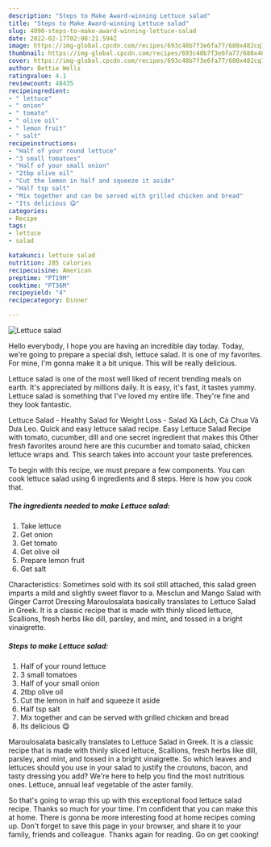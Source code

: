 ```yaml
---
description: "Steps to Make Award-winning Lettuce salad"
title: "Steps to Make Award-winning Lettuce salad"
slug: 4090-steps-to-make-award-winning-lettuce-salad
date: 2022-02-17T02:08:21.594Z
image: https://img-global.cpcdn.com/recipes/693c48b7f3e6fa77/680x482cq70/lettuce-salad-recipe-main-photo.jpg
thumbnail: https://img-global.cpcdn.com/recipes/693c48b7f3e6fa77/680x482cq70/lettuce-salad-recipe-main-photo.jpg
cover: https://img-global.cpcdn.com/recipes/693c48b7f3e6fa77/680x482cq70/lettuce-salad-recipe-main-photo.jpg
author: Bettie Wells
ratingvalue: 4.1
reviewcount: 48435
recipeingredient:
- " lettuce"
- " onion"
- " tomato"
- " olive oil"
- " lemon fruit"
- " salt"
recipeinstructions:
- "Half of your round lettuce"
- "3 small tomatoes"
- "Half of your small onion"
- "2tbp olive oil"
- "Cut the lemon in half and squeeze it aside"
- "Half tsp salt"
- "Mix together and can be served with grilled chicken and bread"
- "Its delicious 😋"
categories:
- Recipe
tags:
- lettuce
- salad

katakunci: lettuce salad 
nutrition: 285 calories
recipecuisine: American
preptime: "PT19M"
cooktime: "PT36M"
recipeyield: "4"
recipecategory: Dinner

---
```



![Lettuce salad](https://img-global.cpcdn.com/recipes/693c48b7f3e6fa77/680x482cq70/lettuce-salad-recipe-main-photo.jpg)

Hello everybody, I hope you are having an incredible day today. Today, we're going to prepare a special dish, lettuce salad. It is one of my favorites. For mine, I'm gonna make it a bit unique. This will be really delicious.

Lettuce salad is one of the most well liked of recent trending meals on earth. It's appreciated by millions daily. It is easy, it's fast, it tastes yummy. Lettuce salad is something that I've loved my entire life. They're fine and they look fantastic.

Lettuce Salad - Healthy Salad for Weight Loss - Salad Xà Lách, Cà Chua Và Dưa Leo. Quick and easy lettuce salad recipe. Easy Lettuce Salad Recipe with tomato, cucumber, dill and one secret ingredient that makes this Other fresh favorites around here are this cucumber and tomato salad, chicken lettuce wraps and. This search takes into account your taste preferences.


To begin with this recipe, we must prepare a few components. You can cook lettuce salad using 6 ingredients and 8 steps. Here is how you cook that.

<!--inarticleads1-->

##### The ingredients needed to make Lettuce salad:

1. Take  lettuce
1. Get  onion
1. Get  tomato
1. Get  olive oil
1. Prepare  lemon fruit
1. Get  salt


Characteristics: Sometimes sold with its soil still attached, this salad green imparts a mild and slightly sweet flavor to a. Mesclun and Mango Salad with Ginger Carrot Dressing Maroulosalata basically translates to Lettuce Salad in Greek. It is a classic recipe that is made with thinly sliced lettuce, Scallions, fresh herbs like dill, parsley, and mint, and tossed in a bright vinaigrette. 

<!--inarticleads2-->

##### Steps to make Lettuce salad:

1. Half of your round lettuce
1. 3 small tomatoes
1. Half of your small onion
1. 2tbp olive oil
1. Cut the lemon in half and squeeze it aside
1. Half tsp salt
1. Mix together and can be served with grilled chicken and bread
1. Its delicious 😋


Maroulosalata basically translates to Lettuce Salad in Greek. It is a classic recipe that is made with thinly sliced lettuce, Scallions, fresh herbs like dill, parsley, and mint, and tossed in a bright vinaigrette. So which leaves and lettuces should you use in your salad to justify the croutons, bacon, and tasty dressing you add? We&#39;re here to help you find the most nutritious ones. Lettuce, annual leaf vegetable of the aster family. 

So that's going to wrap this up with this exceptional food lettuce salad recipe. Thanks so much for your time. I'm confident that you can make this at home. There is gonna be more interesting food at home recipes coming up. Don't forget to save this page in your browser, and share it to your family, friends and colleague. Thanks again for reading. Go on get cooking!
